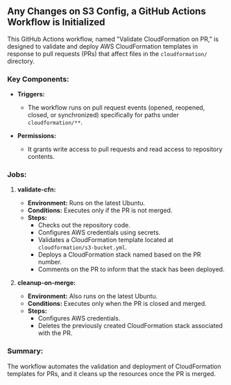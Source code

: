 ## Any Changes on S3 Config, a GitHub Actions Workflow is Initialized

This GitHub Actions workflow, named "Validate CloudFormation on PR," is designed to validate and deploy AWS CloudFormation templates in response to pull requests (PRs) that affect files in the `cloudformation/` directory.

### Key Components:

- **Triggers:** 
  - The workflow runs on pull request events (opened, reopened, closed, or synchronized) specifically for paths under `cloudformation/**`.

- **Permissions:** 
  - It grants write access to pull requests and read access to repository contents.

### Jobs:

1. **validate-cfn:**
   - **Environment:** Runs on the latest Ubuntu.
   - **Conditions:** Executes only if the PR is not merged.
   - **Steps:**
     - Checks out the repository code.
     - Configures AWS credentials using secrets.
     - Validates a CloudFormation template located at `cloudformation/s3-bucket.yml`.
     - Deploys a CloudFormation stack named based on the PR number.
     - Comments on the PR to inform that the stack has been deployed.

2. **cleanup-on-merge:**
   - **Environment:** Also runs on the latest Ubuntu.
   - **Conditions:** Executes only when the PR is closed and merged.
   - **Steps:**
     - Configures AWS credentials.
     - Deletes the previously created CloudFormation stack associated with the PR.

### Summary:
The workflow automates the validation and deployment of CloudFormation templates for PRs, and it cleans up the resources once the PR is merged.
